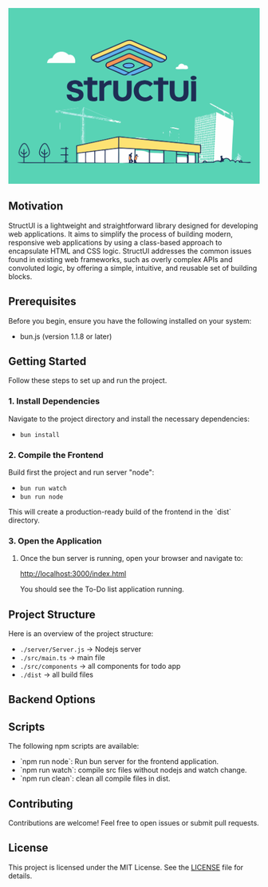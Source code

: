 ![StructUI Logo](./StructUI.svg)


## Motivation

StructUI is a lightweight and straightforward library designed for developing web applications. 
It aims to simplify the process of building modern, responsive web applications by using a class-based approach to encapsulate HTML and CSS logic. 
StructUI addresses the common issues found in existing web frameworks, such as overly complex APIs and convoluted logic, by offering a simple, intuitive, and reusable set of building blocks.
## Prerequisites

Before you begin, ensure you have the following installed on your system:

- bun.js (version 1.1.8 or later)

## Getting Started

Follow these steps to set up and run the project.

### 1. Install Dependencies

Navigate to the project directory and install the necessary dependencies:

- `bun install`

### 2. Compile the Frontend

Build first the project and run server "node":

- `bun run watch`
- `bun run node`

This will create a production-ready build of the frontend in the \`dist\` directory.

### 3. Open the Application

1. Once the bun server is running, open your browser and navigate to:

   [http://localhost:3000/index.html](http://localhost:3000/index.html)

   You should see the To-Do list application running.

## Project Structure

Here is an overview of the project structure:

- `./server/Server.js` -> Nodejs server
- `./src/main.ts` -> main file
- `./src/components` -> all components for todo app
- `./dist` -> all build files

## Backend Options

## Scripts

The following npm scripts are available:

- \`npm run node\`: Run bun server for the frontend application.
- \`npm run watch\`: compile src files without nodejs and watch change.
- \`npm run clean\`: clean all compile files in dist.

## Contributing

Contributions are welcome! Feel free to open issues or submit pull requests.

## License

This project is licensed under the MIT License. See the [LICENSE](LICENSE) file for details.
